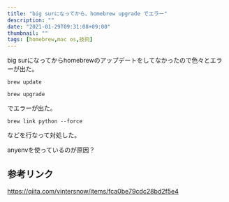 ```yaml
---
title: "big surになってから、homebrew upgrade でエラー"
description: ""
date: "2021-01-29T09:31:08+09:00"
thumbnail: ""
tags: [homebrew,mac os,技術]
---
```

big surになってからhomebrewのアップデートをしてなかったので色々とエラーが出た。

    brew update

    brew upgrade

でエラーが出た。

    brew link python --force

などを行なって対処した。

anyenvを使っているのが原因？


## 参考リンク

https://qiita.com/vintersnow/items/fca0be79cdc28bd2f5e4

